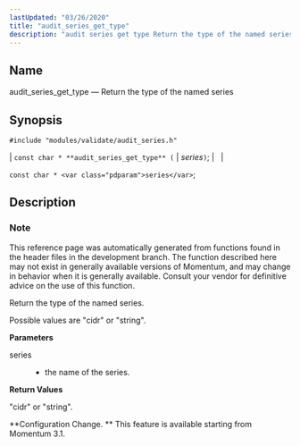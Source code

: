 ```yaml
---
lastUpdated: "03/26/2020"
title: "audit_series_get_type"
description: "audit series get type Return the type of the named series const char audit series get type series const char series This reference page was automatically generated from functions found in the header files in the development branch The function described here may not exist in generally available versions of..."
---
```


<a name="apis.audit_series_get_type"></a> 
## Name

audit_series_get_type — Return the type of the named series

## Synopsis

`#include "modules/validate/audit_series.h"`

| `const char * **audit_series_get_type** (` | <var class="pdparam">series</var>`)`; |   |

`const char * <var class="pdparam">series</var>`;<a name="idp47223808"></a> 
## Description

### Note

This reference page was automatically generated from functions found in the header files in the development branch. The function described here may not exist in generally available versions of Momentum, and may change in behavior when it is generally available. Consult your vendor for definitive advice on the use of this function.

Return the type of the named series.

Possible values are "cidr" or "string".

**<a name="idp47227152"></a> Parameters**

<dl class="variablelist">

<dt>series</dt>

<dd>

- the name of the series.

</dd>

</dl>

**<a name="idp47230176"></a> Return Values**

"cidr" or "string".

**Configuration Change. ** This feature is available starting from Momentum 3.1.